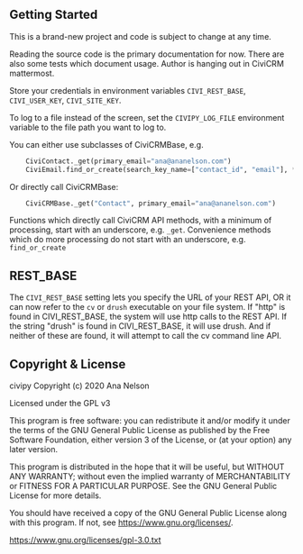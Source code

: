 ## Getting Started

This is a brand-new project and code is subject to change at any time.

Reading the source code is the primary documentation for now. There are also
some tests which document usage. Author is hanging out in CiviCRM mattermost.

Store your credentials in environment variables `CIVI_REST_BASE`,
`CIVI_USER_KEY`, `CIVI_SITE_KEY`.

To log to a file instead of the screen, set the `CIVIPY_LOG_FILE` environment
variable to the file path you want to log to.

You can either use subclasses of CiviCRMBase, e.g.

```python
    CiviContact._get(primary_email="ana@ananelson.com")
    CiviEmail.find_or_create(search_key_name=["contact_id", "email"], **kwargs)
```

Or directly call CiviCRMBase:

```python
    CiviCRMBase._get("Contact", primary_email="ana@ananelson.com")
```

Functions which directly call CiviCRM API methods, with a minimum of
processing, start with an underscore, e.g. `_get`. Convenience methods which do
more processing do not start with an underscore, e.g. `find_or_create`

## REST_BASE

The `CIVI_REST_BASE` setting lets you specify the URL of your REST API, OR it
can now refer to the `cv` or `drush` executable on your file system. If "http"
is found in CIVI_REST_BASE, the system will use http calls to the REST API. If
the string "drush" is found in CIVI_REST_BASE, it will use drush. And if
neither of these are found, it will attempt to call the cv command line API.

## Copyright & License

civipy Copyright (c) 2020 Ana Nelson

Licensed under the GPL v3

This program is free software: you can redistribute it and/or modify
it under the terms of the GNU General Public License as published by
the Free Software Foundation, either version 3 of the License, or
(at your option) any later version.

This program is distributed in the hope that it will be useful,
but WITHOUT ANY WARRANTY; without even the implied warranty of
MERCHANTABILITY or FITNESS FOR A PARTICULAR PURPOSE.  See the
GNU General Public License for more details.

You should have received a copy of the GNU General Public License
along with this program.  If not, see <https://www.gnu.org/licenses/>.

<https://www.gnu.org/licenses/gpl-3.0.txt>
